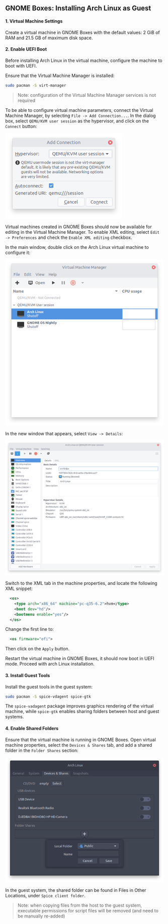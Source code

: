## GNOME Boxes: Installing Arch Linux as Guest

#### 1. Virtual Machine Settings

Create a virtual machine in GNOME Boxes with the default values: 2 GiB of RAM and 21.5 GB of maximum disk space.

#### 2. Enable UEFI Boot

Before installing Arch Linux in the virtual machine, configure the machine to boot with UEFI.

Ensure that the Virtual Machine Manager is installed:

```bash
sudo pacman -S virt-manager
```

> Note: configuration of the Virtual Machine Manager services is not required

To be able to configure virtual machine parameters, connect the Virtual Machine Manager, by selecting `File -> Add Connection...`. In the dialog box, select `QEMU/KVM user session` as the hypervisor, and click on the `Connect` button:

![image-20220125104120432](images/vmm-addconn.png)

Virtual machines created in GNOME Boxes should now be available for editing in the Virtual Machine Manager. To enable XML editing, select `Edit -> Preferences` and check the `Enable XML editing` checkbox.

In the main window, double click on the Arch Linux virtual machine to configure it:

![image-20220125104120432](images/vmm-main.png)

In the new window that appears, select `View -> Details`:

![image-20220125104120432](images/vmm-config.png)

Switch to the XML tab in the machine properties, and locate the following XML snippet:

```xml
  <os>
    <type arch="x86_64" machine="pc-q35-6.2">hvm</type>
    <boot dev="hd"/>
    <bootmenu enable="yes"/>
  </os>
```

Change the first line to:

```xml
  <os firmware="efi">
```

Then click on the `Apply` button.

Restart the virtual machine in GNOME Boxes, it should now boot in UEFI mode. Proceed with arch Linux installation.

#### 3. Install Guest Tools

Install the guest tools in the guest system:

```bash
sudo pacman -S spice-vdagent spice-gtk
```

The `spice-vadagent` package improves graphics rendering of the virtual machine, while `spice-gtk` enables sharing folders between host and guest systems.

#### 4. Enable Shared Folders

Ensure that the virtual machine is running in GNOME Boxes. Open virtual machine properties, select the `Devices & Shares` tab, and add a shared folder in the `Folder Shares` section:

![image-20220125104414235](images/boxes-addshare.png)

In the guest system, the shared folder can be found in Files in Other Locations, under `Spice client folder`.

> Note: when copying files from the host to the guest system, executable permissions for script files will be removed (and need to be manually re-added)
